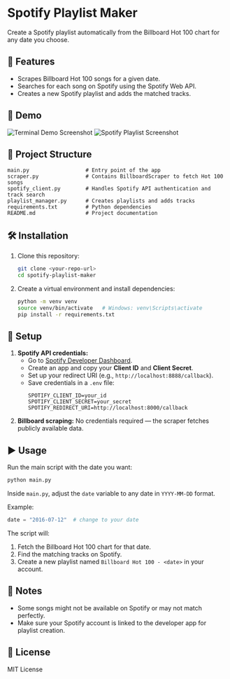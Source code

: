 # Spotify Playlist Maker

Create a Spotify playlist automatically from the Billboard Hot 100 chart for any date you choose.

## 🚀 Features
- Scrapes Billboard Hot 100 songs for a given date.
- Searches for each song on Spotify using the Spotify Web API.
- Creates a new Spotify playlist and adds the matched tracks.


## 📸 Demo

<!-- Replace these with your own images or GIFs once you have them -->
![Terminal Demo Screenshot](link-to-your-terminal-screenshot.png)
![Spotify Playlist Screenshot](link-to-your-spotify-screenshot.png)

## 📂 Project Structure
```
main.py                  # Entry point of the app
scraper.py               # Contains BillboardScraper to fetch Hot 100 songs
spotify_client.py        # Handles Spotify API authentication and track search
playlist_manager.py      # Creates playlists and adds tracks
requirements.txt         # Python dependencies
README.md                # Project documentation
```

## 🛠️ Installation
1. Clone this repository:
   ```bash
   git clone <your-repo-url>
   cd spotify-playlist-maker
   ```
2. Create a virtual environment and install dependencies:
   ```bash
   python -m venv venv
   source venv/bin/activate   # Windows: venv\Scripts\activate
   pip install -r requirements.txt
   ```

## 🔑 Setup
1. **Spotify API credentials:**  
   - Go to [Spotify Developer Dashboard](https://developer.spotify.com/dashboard/).
   - Create an app and copy your **Client ID** and **Client Secret**.
   - Set up your redirect URI (e.g., `http://localhost:8888/callback`).
   - Save credentials in a `.env` file:
     ```
     SPOTIFY_CLIENT_ID=your_id
     SPOTIFY_CLIENT_SECRET=your_secret
     SPOTIFY_REDIRECT_URI=http://localhost:8000/callback
     ```
2. **Billboard scraping:** No credentials required — the scraper fetches publicly available data.

## ▶️ Usage
Run the main script with the date you want:
```bash
python main.py
```
Inside `main.py`, adjust the `date` variable to any date in `YYYY-MM-DD` format.

Example:
```python
date = "2016-07-12"  # change to your date
```

The script will:
1. Fetch the Billboard Hot 100 chart for that date.
2. Find the matching tracks on Spotify.
3. Create a new playlist named `Billboard Hot 100 - <date>` in your account.

## 📝 Notes
- Some songs might not be available on Spotify or may not match perfectly.
- Make sure your Spotify account is linked to the developer app for playlist creation.

## 📄 License
MIT License